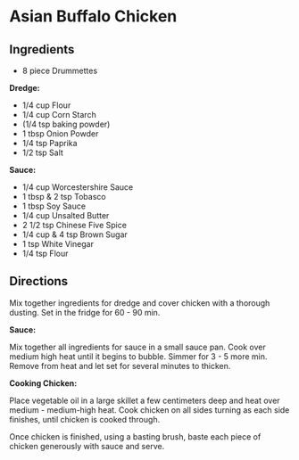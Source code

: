 # Asian Buffalo Chicken #

## Ingredients ##

- 8 piece Drummettes

__Dredge:__

- 1/4 cup Flour
- 1/4 cup Corn Starch
- (1/4 tsp baking powder)
- 1 tbsp Onion Powder
- 1/4 tsp Paprika
- 1/2 tsp Salt

__Sauce:__

- 1/4 cup Worcestershire Sauce
- 1 tbsp & 2 tsp Tobasco
- 1 tbsp Soy Sauce
- 1/4 cup Unsalted Butter
- 2 1/2 tsp Chinese Five Spice
- 1/4 cup & 4 tsp Brown Sugar
- 1 tsp White Vinegar
- 1/4 tsp Flour


## Directions ##

Mix together ingredients for dredge and cover chicken with a thorough dusting.  Set in the fridge for 60 - 90 min.

__Sauce:__

Mix together all ingredients for sauce in a small sauce pan.  Cook over medium high heat until it begins to bubble.  Simmer for 3 - 5 more min.  Remove from heat and let set for several minutes to thicken.

__Cooking Chicken:__

Place vegetable oil in a large skillet a few centimeters deep and heat over medium - medium-high heat.  Cook chicken on all sides turning as each side finishes, until chicken is cooked through.

Once chicken is finished, using a basting brush, baste each piece of chicken generously with sauce and serve.
